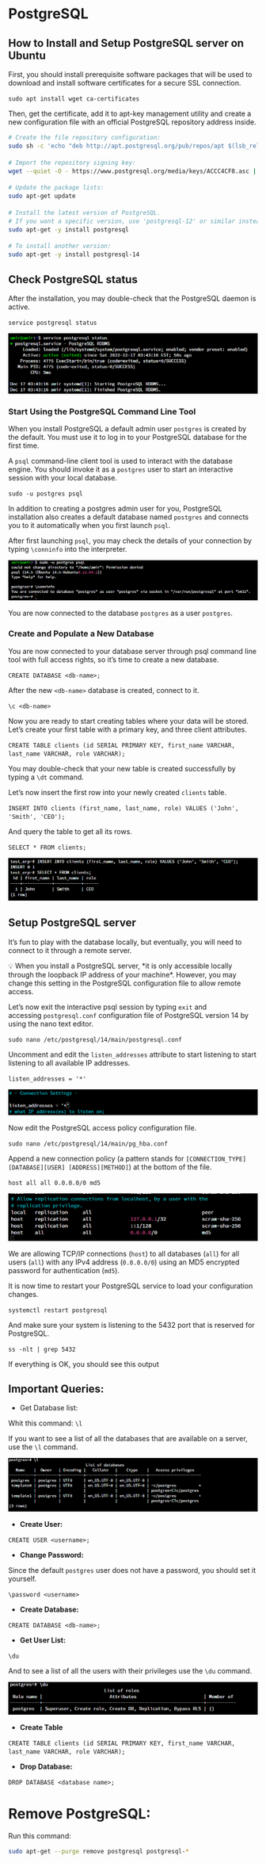 # PostgreSQL

## How to Install and Setup PostgreSQL server on Ubuntu

First, you should install prerequisite software packages that will be used to download and install software certificates for a secure SSL connection.

`sudo apt install wget ca-certificates`

Then, get the certificate, add it to apt-key management utility and create a new configuration file with an official PostgreSQL repository address inside.

```bash
# Create the file repository configuration:
sudo sh -c 'echo "deb http://apt.postgresql.org/pub/repos/apt $(lsb_release -cs)-pgdg main" > /etc/apt/sources.list.d/pgdg.list'

# Import the repository signing key:
wget --quiet -O - https://www.postgresql.org/media/keys/ACCC4CF8.asc | sudo apt-key add -

# Update the package lists:
sudo apt-get update

# Install the latest version of PostgreSQL.
# If you want a specific version, use 'postgresql-12' or similar instead of 'postgresql':
sudo apt-get -y install postgresql

# To install another version:
sudo apt-get -y install postgresql-14
```

## Check PostgreSQL status

After the installation, you may double-check that the PostgreSQL daemon is active.

`service postgresql status`

![postgresql1](postgresql1.png)

### **Start Using the PostgreSQL Command Line Tool**

When you install PostgreSQL a default admin user `postgres` is created by the default. You must use it to log in to your PostgreSQL database for the first time.

A `psql` command-line client tool is used to interact with the database engine. You should invoke it as a `postgres` user to start an interactive session with your local database.

`sudo -u postgres psql`

In addition to creating a postgres admin user for you, PostgreSQL installation also creates a default database named `postgres` and connects you to it automatically when you first launch `psql`.

After first launching `psql`, you may check the details of your connection by typing `\conninfo` into the interpreter.

![postgresql2](postgresql2.png)

You are now connected to the database `postgres` as a user `postgres`.

### **Create and Populate a New Database**

You are now connected to your database server through psql command line tool with full access rights, so it’s time to create a new database.

`CREATE DATABASE <db-name>;`

After the new `<db-name>` database is created, connect to it.

`\c <db-name>`

Now you are ready to start creating tables where your data will be stored. Let’s create your first table with a primary key, and three client attributes.

`CREATE TABLE clients (id SERIAL PRIMARY KEY, first_name VARCHAR, last_name VARCHAR, role VARCHAR);`

You may double-check that your new table is created successfully by typing a `\dt` command.

Let’s now insert the first row into your newly created `clients` table.

`INSERT INTO clients (first_name, last_name, role) VALUES ('John', 'Smith', 'CEO');`

And query the table to get all its rows.

`SELECT * FROM clients;`

![postgresql3](postgresql3.png)

## Setup PostgreSQL server

It’s fun to play with the database locally, but eventually, you will need to connect to it through a remote server.

<aside>
💡 When you install a PostgreSQL server, *it is only accessible locally through the loopback IP address of your machine*. However, you may change this setting in the PostgreSQL configuration file to allow remote access.

</aside>

Let’s now exit the interactive psql session by typing `exit` and accessing `postgresql.conf` configuration file of PostgreSQL version 14 by using the nano text editor.

`sudo nano /etc/postgresql/14/main/postgresql.conf`

Uncomment and edit the `listen_addresses` attribute to start listening to start listening to all available IP addresses.

`listen_addresses = '*'`

![postgresql4](postgresql4.png)

Now edit the PostgreSQL access policy configuration file.

`sudo nano /etc/postgresql/14/main/pg_hba.conf`

Append a new connection policy (a pattern stands for `[CONNECTION_TYPE][DATABASE][USER] [ADDRESS][METHOD]`) at the bottom of the file.

`host all all 0.0.0.0/0 md5`

![postgresql5](postgresql5.png)

We are allowing TCP/IP connections (`host`) to all databases (`all`) for all users (`all`) with any IPv4 address (`0.0.0.0/0`) using an MD5 encrypted password for authentication (`md5`).

It is now time to restart your PostgreSQL service to load your configuration changes.

`systemctl restart postgresql`

And make sure your system is listening to the 5432 port that is reserved for PostgreSQL.

`ss -nlt | grep 5432`

If everything is OK, you should see this output

## Important Queries:

- Get Database list:

Whit this command: `\l`

If you want to see a list of all the databases that are available on a server, use the `\l` command.

![postgresql6](postgresql6.png)

- **Create User:**

`CREATE USER <username>;`

- **Change Password:**

Since the default `postgres` user does not have a password, you should set it yourself.

`\password <username>`

- **Create Database:**

`CREATE DATABASE <db-name>;`

- **Get User List:**

`\du`

And to see a list of all the users with their privileges use the `\du` command.

![postgresql7](postgresql7.png)

- **Create Table**

`CREATE TABLE clients (id SERIAL PRIMARY KEY, first_name VARCHAR, last_name VARCHAR, role VARCHAR);`

- **Drop Database:**

`DROP DATABASE <database name>;`

# Remove PostgreSQL:

Run this command:

```bash
sudo apt-get --purge remove postgresql postgresql-*
```
